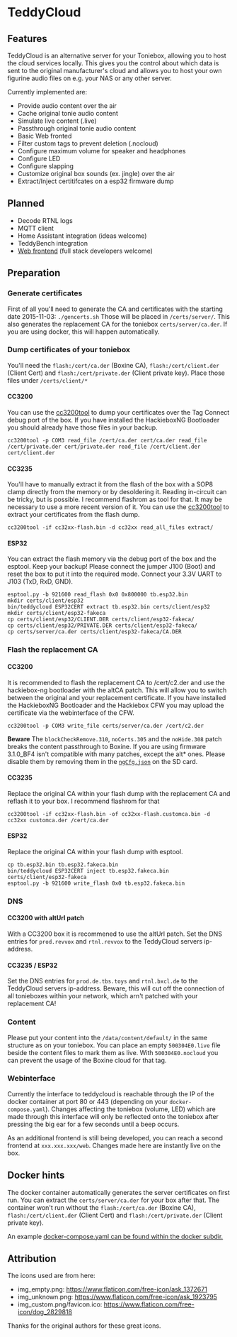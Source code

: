 # TeddyCloud

## Features
TeddyCloud is an alternative server for your Toniebox, allowing you to host the cloud services locally.
This gives you the control about which data is sent to the original manufacturer's cloud and allows you
to host your own figurine audio files on e.g. your NAS or any other server.

Currently implemented are:
* Provide audio content over the air
* Cache original tonie audio content
* Simulate live content (.live)
* Passthrough original tonie audio content
* Basic Web fronted
* Filter custom tags to prevent deletion (.nocloud)
* Configure maximum volume for speaker and headphones
* Configure LED
* Configure slapping
* Customize original box sounds (ex. jingle) over the air
* Extract/Inject certitifcates on a esp32 firmware dump

## Planned
* Decode RTNL logs
* MQTT client
* Home Assistant integration (ideas welcome)
* TeddyBench integration
* [Web frontend](https://github.com/toniebox-reverse-engineering/teddycloud_web) (full stack developers welcome)

## Preparation
### Generate certificates
First of all you'll need to generate the CA and certificates with the starting date 2015-11-03: ```./gencerts.sh``` Those will be placed in ```/certs/server/```.
This also generates the replacement CA for the toniebox ```certs/server/ca.der```.
If you are using docker, this will happen automatically.

### Dump certificates of your toniebox
You'll need the ```flash:/cert/ca.der``` (Boxine CA), ```flash:/cert/client.der``` (Client Cert) and ```flash:/cert/private.der``` (Client private key). Place those files under ```/certs/client/*```
#### CC3200
You can use the [cc3200tool](https://github.com/toniebox-reverse-engineering/cc3200tool) to dump your certificates over the Tag Connect debug port of the box. If you have installed the HackieboxNG Bootloader you should already have those files in your backup.
```
cc3200tool -p COM3 read_file /cert/ca.der cert/ca.der read_file /cert/private.der cert/private.der read_file /cert/client.der cert/client.der
```
#### CC3235
You'll have to manually extract it from the flash of the box with a SOP8 clamp directly from the memory or by desoldering it. Reading in-circuit can be tricky, but is possible. I recommend flashrom as tool for that. It may be necessary to use a more recent version of it.
You can use the [cc3200tool](https://github.com/toniebox-reverse-engineering/cc3200tool) to extract your certificates from the flash dump.
```
cc3200tool -if cc32xx-flash.bin -d cc32xx read_all_files extract/
```
#### ESP32
You can extract the flash memory via the debug port of the box and the esptool. Keep your backup!
Please connect the jumper J100 (Boot) and reset the box to put it into the required mode. Connect your 3.3V UART to J103 (TxD, RxD, GND).

```
esptool.py -b 921600 read_flash 0x0 0x800000 tb.esp32.bin
mkdir certs/client/esp32
bin/teddycloud ESP32CERT extract tb.esp32.bin certs/client/esp32
mkdir certs/client/esp32-fakeca
cp certs/client/esp32/CLIENT.DER certs/client/esp32-fakeca/
cp certs/client/esp32/PRIVATE.DER certs/client/esp32-fakeca/
cp certs/server/ca.der certs/client/esp32-fakeca/CA.DER
```

### Flash the replacement CA
#### CC3200
It is recommended to flash the replacement CA to /cert/c2.der and use the hackiebox-ng bootloader with the altCA patch. This will allow you to switch between the original and your replacement certificate. If you have installed the HackieboxNG Bootloader and the Hackiebox CFW you may upload the certificate via the webinterface of the CFW.
```
cc3200tool -p COM3 write_file certs/server/ca.der /cert/c2.der
```
**Beware** The ```blockCheckRemove.310```, ```noCerts.305``` and the ```noHide.308``` patch breaks the content passthrough to Boxine. If you are using firmware 3.1.0_BF4 isn't compatible with many patches, except the alt* ones. Please disable them by removing them in the [```ngCfg.json```](https://github.com/toniebox-reverse-engineering/hackiebox_cfw_ng/wiki/Bootloader#configuration) on the SD card.

#### CC3235
Replace the original CA within your flash dump with the replacement CA and reflash it to your box. I recommend flashrom for that
```
cc3200tool -if cc32xx-flash.bin -of cc32xx-flash.customca.bin -d cc32xx customca.der /cert/ca.der
```

#### ESP32
Replace the original CA within your flash dump with esptool.

```
cp tb.esp32.bin tb.esp32.fakeca.bin
bin/teddycloud ESP32CERT inject tb.esp32.fakeca.bin certs/client/esp32-fakeca
esptool.py -b 921600 write_flash 0x0 tb.esp32.fakeca.bin
```

### DNS
#### CC3200 with altUrl patch
With a CC3200 box it is recommened to use the altUrl patch. Set the DNS entries for ```prod.revvox``` and ```rtnl.revvox``` to the TeddyCloud servers ip-address. 

#### CC3235 / ESP32
Set the DNS entries for ```prod.de.tbs.toys``` and ```rtnl.bxcl.de``` to the TeddyCloud servers ip-address. Beware, this will cut off the connection of all tonieboxes within your network, which arn't patched with your replacement CA!

### Content
Please put your content into the ```/data/content/default/``` in the same structure as on your toniebox. You can place an empty ```500304E0.live``` file beside the content files to mark them as live. With ```500304E0.nocloud``` you can prevent the usage of the Boxine cloud for that tag.

### Webinterface
Currently the interface to teddycloud is reachable through the IP of the docker container at port 80 or 443 (depending on your ```docker-compose.yaml```). Changes affecting the toniebox (volume, LED) which are made through this interface will only be reflected onto the toniebox after pressing the big ear for a few seconds until a beep occurs.

As an additional frontend is still being developed, you can reach a second frontend at ```xxx.xxx.xxx/web```. Changes made here are instantly live on the box.

## Docker hints
The docker container automatically generates the server certificates on first run. You can extract the ```certs/server/ca.der``` for your box after that. The container won't run without the ```flash:/cert/ca.der``` (Boxine CA), ```flash:/cert/client.der``` (Client Cert) and ```flash:/cert/private.der``` (Client private key).

An example [docker-compose.yaml can be found within the docker subdir.](docker/docker-compose.yaml)


## Attribution

The icons used are from here:
* img_empty.png: https://www.flaticon.com/free-icon/ask_1372671
* img_unknown.png: https://www.flaticon.com/free-icon/ask_1923795
* img_custom.png/favicon.ico: https://www.flaticon.com/free-icon/dog_2829818

Thanks for the original authors for these great icons.

